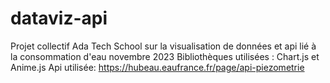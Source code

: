 # dataviz-api
Projet collectif Ada Tech School sur la visualisation de données et api lié à la consommation d'eau novembre 2023
Bibliothèques utilisées : Chart.js et Anime.js
Api utilisée: https://hubeau.eaufrance.fr/page/api-piezometrie
